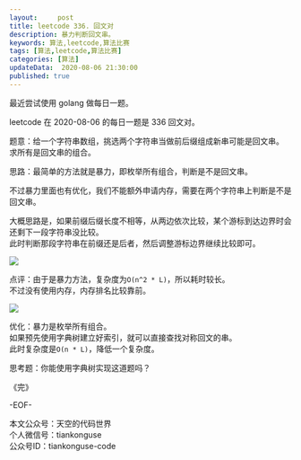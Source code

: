 ```yaml
---   
layout:     post  
title: leetcode 336. 回文对
description: 暴力判断回文串。  
keywords: 算法,leetcode,算法比赛  
tags: [算法,leetcode,算法比赛]    
categories: [算法]  
updateData:  2020-08-06 21:30:00  
published: true  
---  
```



最近尝试使用 golang 做每日一题。  


leetcode 在 2020-08-06 的每日一题是 336 回文对。  


题意：给一个字符串数组，挑选两个字符串当做前后缀组成新串可能是回文串。  
求所有是回文串的组合。  


思路：最简单的方法就是暴力，即枚举所有组合，判断是不是回文串。  


不过暴力里面也有优化，我们不能额外申请内存，需要在两个字符串上判断是不是回文串。  


大概思路是，如果前缀后缀长度不相等，从两边依次比较，某个游标到达边界时会还剩下一段字符串没比较。  
此时判断那段字符串在前缀还是后者，然后调整游标边界继续比较即可。  


![](https://res2020.tiankonguse.com/images/2020/08.06/001.png)  


点评：由于是暴力方法，复杂度为`O(n^2 * L)`，所以耗时较长。  
不过没有使用内存，内存排名比较靠前。  


![](https://res2020.tiankonguse.com/images/2020/08.06/002.png)  


优化：暴力是枚举所有组合。  
如果预先使用字典树建立好索引，就可以直接查找对称回文的串。  
此时复杂度是`O(n * L)`，降低一个复杂度。  



思考题：你能使用字典树实现这道题吗？  




《完》


-EOF-  



本文公众号：天空的代码世界  
个人微信号：tiankonguse  
公众号ID：tiankonguse-code  
  

